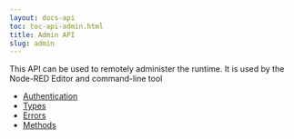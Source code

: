 ```yaml
---
layout: docs-api
toc: toc-api-admin.html
title: Admin API
slug: admin
---
```


This API can be used to remotely administer the runtime. It is used by the Node-RED
Editor and command-line tool

- [Authentication](/docs/api/admin/oauth)
- [Types](/docs/api/admin/types)
- [Errors](/docs/api/admin/errors)
- [Methods](/docs/api/admin/methods)
